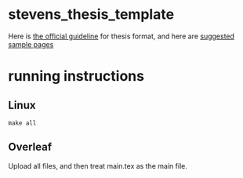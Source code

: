 # stevens_thesis_template
Here is [the official guideline](https://library.stevens.edu/submit) for thesis format, and here are [suggested sample pages](https://library.stevens.edu/samplepages)

# running instructions
## Linux
```
make all
```

## Overleaf
Upload all files, and then treat main.tex as the main file.
